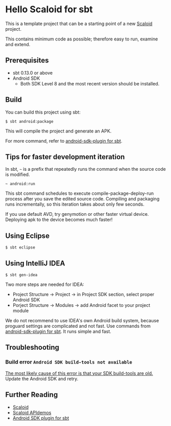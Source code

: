# Hello Scaloid for sbt

This is a template project that can be a starting point of a new [Scaloid](https://github.com/pocorall/scaloid) project.

This contains minimum code as possible; therefore easy to run, examine and extend.

Prerequisites
-------------
* sbt 0.13.0 or above
* Android SDK
  - Both SDK Level 8 and the most recent version should be installed.

Build
-----
You can build this project using sbt:

    $ sbt android:package

This will compile the project and generate an APK.

For more command, refer to [android-sdk-plugin for sbt](https://github.com/pfn/android-sdk-plugin).

Tips for faster development iteration
-------------------------------------
In sbt, `~` is a prefix that repeatedly runs the command when the source code is modified.

    ~ android:run
    
This sbt command schedules to execute compile-package-deploy-run process after you save the edited source code.
Compiling and packaging runs incrementally, so this iteration takes about only few seconds.

If you use default AVD, try genymotion or other faster virtual device. Deploying apk to the device becomes much faster!

Using Eclipse
-------------

    $ sbt eclipse

Using IntelliJ IDEA
-------------------    
    
    $ sbt gen-idea

Two more steps are needed for IDEA:

 * Project Structure -> Project -> in Project SDK section, select proper Android SDK
 * Porject Structure -> Modules -> add Android facet to your project module

We do not recommend to use IDEA's own Android build system, because proguard settings are complicated and not fast.
Use commands from [android-sdk-plugin for sbt](https://github.com/pfn/android-sdk-plugin).
It runs simple and fast.

Troubleshooting
---------------

### Build error `Android SDK build-tools not available`
[The most likely cause of this error is that your SDK build-tools are old.](https://github.com/pfn/android-sdk-plugin/issues/13) Update the Android SDK and retry.

Further Reading
---------------
- [Scaloid](https://github.com/pocorall/scaloid)
- [Scaloid APIdemos](https://github.com/pocorall/scaloid-apidemos)
- [Android SDK plugin for sbt](https://github.com/pfn/android-sdk-plugin)

